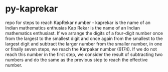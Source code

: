 # py-kaprekar
repo for steps to reach KapRekar number - kaprekar is the name of an Indian mathematics enthusias
Kap Rekar is the name of an Indian mathematics enthusiast. If we arrange the digits of a four-digit number once from the largest to the smallest digit and once again from the smallest to the largest digit and subtract the larger number from the smaller number, in one or finally seven steps, we reach the Karpakar number (6174). If we do not reach this number in the first step, we consider the result of subtracting two numbers and do the same as the previous step to reach the effective number. 